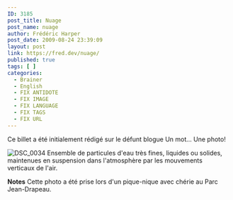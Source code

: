 ```yaml
---
ID: 3185
post_title: Nuage
post_name: nuage
author: Frédéric Harper
post_date: 2009-08-24 23:39:09
layout: post
link: https://fred.dev/nuage/
published: true
tags: [ ]
categories:
  - Brainer
  - English
  - FIX ANTIDOTE
  - FIX IMAGE
  - FIX LANGUAGE
  - FIX TAGS
  - FIX URL
---
```

<div id="deadblog">
  Ce billet a été initialement rédigé sur le défunt blogue Un mot… Une photo!
</div>

<span class="flickr-image aligncenter"><img src="http://fred.dev/wp-content/uploads/2009/08/3753962744_4400d7959a_o.png" alt="DSC_0034" /></span>
Ensemble de particules d'eau très fines, liquides ou solides, maintenues en suspension dans l'atmosphère par les mouvements verticaux de l'air.

**Notes**
Cette photo a été prise lors d'un pique-nique avec chérie au Parc Jean-Drapeau.